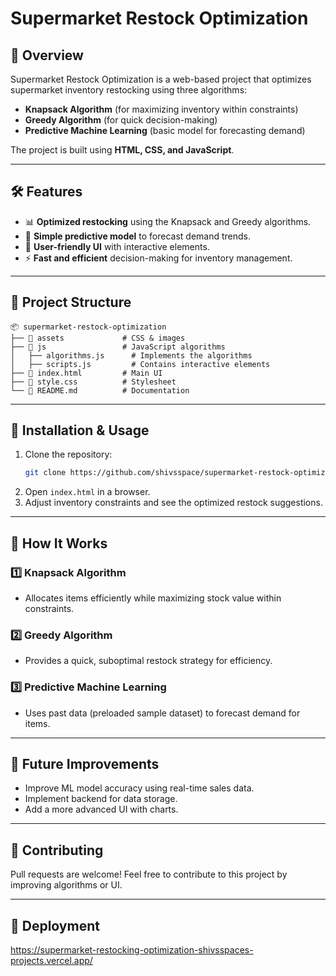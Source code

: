 # Supermarket Restock Optimization

## 📌 Overview
Supermarket Restock Optimization is a web-based project that optimizes supermarket inventory restocking using three algorithms:
- **Knapsack Algorithm** (for maximizing inventory within constraints)
- **Greedy Algorithm** (for quick decision-making)
- **Predictive Machine Learning** (basic model for forecasting demand)

The project is built using **HTML, CSS, and JavaScript**.

---

## 🛠️ Features
- 📊 **Optimized restocking** using the Knapsack and Greedy algorithms.
- 🔮 **Simple predictive model** to forecast demand trends.
- 🎨 **User-friendly UI** with interactive elements.
- ⚡ **Fast and efficient** decision-making for inventory management.

---

## 📂 Project Structure
```
📦 supermarket-restock-optimization
├── 📂 assets             # CSS & images
├── 📂 js                 # JavaScript algorithms
│   ├── algorithms.js      # Implements the algorithms
│   ├── scripts.js         # Contains interactive elements
├── 📜 index.html         # Main UI
├── 📜 style.css          # Stylesheet
└── 📜 README.md          # Documentation
```

---

## 🚀 Installation & Usage
1. Clone the repository:
   ```sh
   git clone https://github.com/shivsspace/supermarket-restock-optimization.git
   ```
2. Open `index.html` in a browser.
3. Adjust inventory constraints and see the optimized restock suggestions.

---

## 📌 How It Works
### 1️⃣ Knapsack Algorithm
- Allocates items efficiently while maximizing stock value within constraints.

### 2️⃣ Greedy Algorithm
- Provides a quick, suboptimal restock strategy for efficiency.

### 3️⃣ Predictive Machine Learning
- Uses past data (preloaded sample dataset) to forecast demand for items.

---

## 📌 Future Improvements
- Improve ML model accuracy using real-time sales data.
- Implement backend for data storage.
- Add a more advanced UI with charts.

---

## 🤝 Contributing
Pull requests are welcome! Feel free to contribute to this project by improving algorithms or UI.

---

## 📎 Deployment
https://supermarket-restocking-optimization-shivsspaces-projects.vercel.app/
